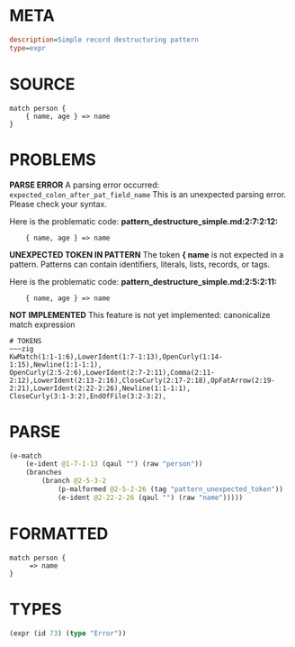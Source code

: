 # META
~~~ini
description=Simple record destructuring pattern
type=expr
~~~
# SOURCE
~~~roc
match person {
    { name, age } => name
}
~~~
# PROBLEMS
**PARSE ERROR**
A parsing error occurred: `expected_colon_after_pat_field_name`
This is an unexpected parsing error. Please check your syntax.

Here is the problematic code:
**pattern_destructure_simple.md:2:7:2:12:**
```roc
    { name, age } => name
```


**UNEXPECTED TOKEN IN PATTERN**
The token **{ name** is not expected in a pattern.
Patterns can contain identifiers, literals, lists, records, or tags.

Here is the problematic code:
**pattern_destructure_simple.md:2:5:2:11:**
```roc
    { name, age } => name
```


**NOT IMPLEMENTED**
This feature is not yet implemented: canonicalize match expression


~~~
# TOKENS
~~~zig
KwMatch(1:1-1:6),LowerIdent(1:7-1:13),OpenCurly(1:14-1:15),Newline(1:1-1:1),
OpenCurly(2:5-2:6),LowerIdent(2:7-2:11),Comma(2:11-2:12),LowerIdent(2:13-2:16),CloseCurly(2:17-2:18),OpFatArrow(2:19-2:21),LowerIdent(2:22-2:26),Newline(1:1-1:1),
CloseCurly(3:1-3:2),EndOfFile(3:2-3:2),
~~~
# PARSE
~~~clojure
(e-match
	(e-ident @1-7-1-13 (qaul "") (raw "person"))
	(branches
		(branch @2-5-3-2
			(p-malformed @2-5-2-26 (tag "pattern_unexpected_token"))
			(e-ident @2-22-2-26 (qaul "") (raw "name")))))
~~~
# FORMATTED
~~~roc
match person {
	 => name
}
~~~
# TYPES
~~~clojure
(expr (id 73) (type "Error"))
~~~